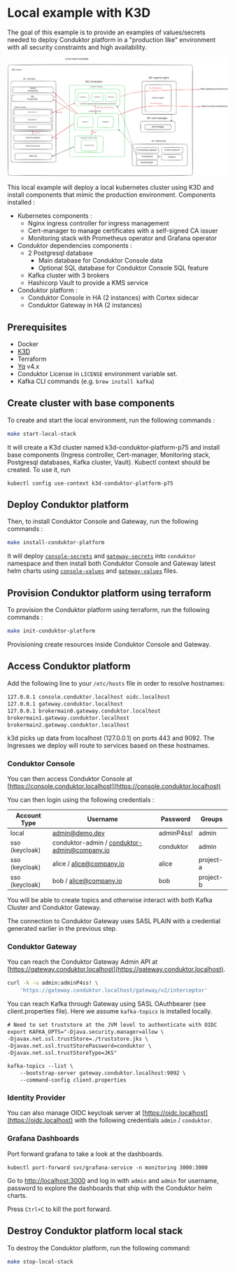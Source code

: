 # Local example with K3D

The goal of this example is to provide an examples of values/secrets needed to deploy Conduktor platform in a "production like" environment with all security constraints and high availability.

![Local example architecture](./.excalidraw.svg)

This local example will deploy a local kubernetes cluster using K3D and install components that mimic the production environment.
Components installed :
- Kubernetes components :
    - Nginx ingress controller for ingress management
    - Cert-manager to manage certificates with a self-signed CA issuer
    - Monitoring stack with Prometheus operator and Grafana operator
- Conduktor dependencies components :
    - 2 Postgresql database
        - Main database for Conduktor Console data
        - Optional SQL database for Conduktor Console SQL feature
    - Kafka cluster with 3 brokers
    - Hashicorp Vault to provide a KMS service
- Conduktor platform :
    - Conduktor Console in HA (2 instances) with Cortex sidecar
    - Conduktor Gateway in HA (2 instances)

## Prerequisites
- Docker
- [K3D](https://k3d.io/stable/#releases)
- Terraform
- [Yq](https://mikefarah.gitbook.io/yq) v4.x
- Conduktor License in `LICENSE` environment variable set.
- Kafka CLI commands (e.g. `brew install kafka`)

## Create cluster with base components

To create and start the local environment, run the following commands :
```bash
make start-local-stack
```
It will create a K3d cluster named k3d-conduktor-platform-p75 and install base components (Ingress controller, Cert-manager, Monitoring stack, Postgresql databases, Kafka cluster, Vault).
Kubectl context should be created. To use it, run 

```
kubectl config use-context k3d-conduktor-platform-p75
```

## Deploy Conduktor platform

Then, to install Conduktor Console and Gateway, run the following commands :
```bash
make install-conduktor-platform
```
It will deploy [`console-secrets`](local-stack/console-secrets.yaml) and [`gateway-secrets`](local-stack/gateway-secrets.yaml) into `conduktor` namespace and
then install both Conduktor Console and Gateway latest helm charts using [`console-values`](local-stack/console-values.yaml) and [`gateway-values`](local-stack/console-values.yaml) files.


## Provision Conduktor platform using terraform

To provision the Conduktor platform using terraform, run the following commands :
```bash
make init-conduktor-platform
```
Provisioning create resources inside Conduktor Console and Gateway.

## Access Conduktor platform
Add the following line to your `/etc/hosts` file in order to resolve hostnames:

```
127.0.0.1 console.conduktor.localhost oidc.localhost
127.0.0.1 gateway.conduktor.localhost
127.0.0.1 brokermain0.gateway.conduktor.localhost brokermain1.gateway.conduktor.localhost brokermain2.gateway.conduktor.localhost
```

k3d picks up data from localhost (127.0.0.1) on ports 443 and 9092. The Ingresses we deploy will route to services based on these hostnames.

### Conduktor Console

You can then access Conduktor Console at [https://console.conduktor.localhost](https://console.conduktor.localhost) 

You can then login using the following credentials :

| Account Type   | Username                                     | Password   | Groups    | 
|----------------|----------------------------------------------|------------|-----------|
| local          | admin@demo.dev                               | adminP4ss! | admin     |
| sso (keycloak) | conduktor-admin / conduktor-admin@company.io | conduktor  | admin     |
| sso (keycloak) | alice / alice@company.io                     | alice      | project-a |
| sso (keycloak) | bob / alice@company.io                       | bob        | project-b |     

You will be able to create topics and otherwise interact with both Kafka Cluster and Conduktor Gateway.

The connection to Conduktor Gateway uses SASL PLAIN with a credential generated earlier in the previous step.

### Conduktor Gateway

You can reach the Conduktor Gateway Admin API at [https://gateway.conduktor.localhost](https://gateway.conduktor.localhost).

```bash
curl -k -u admin:adminP4ss! \
    'https://gateway.conduktor.localhost/gateway/v2/interceptor'
```

You can reach Kafka through Gateway using SASL OAuthbearer (see client.properties file). Here we assume `kafka-topics` is installed locally.

```
# Need to set truststore at the JVM level to authenticate with OIDC
export KAFKA_OPTS="-Djava.security.manager=allow \
-Djavax.net.ssl.trustStore=./truststore.jks \
-Djavax.net.ssl.trustStorePassword=conduktor \
-Djavax.net.ssl.trustStoreType=JKS"
```

```
kafka-topics --list \
    --bootstrap-server gateway.conduktor.localhost:9092 \
    --command-config client.properties
```

### Identity Provider

You can also manage OIDC keycloak server at [https://oidc.localhost](https://oidc.localhost) with the following credentials `admin` / `conduktor`.

### Grafana Dashboards

Port forward grafana to take a look at the dashboards.

```
kubectl port-forward svc/grafana-service -n monitoring 3000:3000
```

Go to [http://localhost:3000](http://localhost:3000) and log in with `admin` and `admin` for username, password to explore the dashboards that ship with the Conduktor helm charts.

Press `Ctrl+C` to kill the port forward.

## Destroy Conduktor platform local stack

To destroy the Conduktor platform, run the following command:
```bash
make stop-local-stack
```